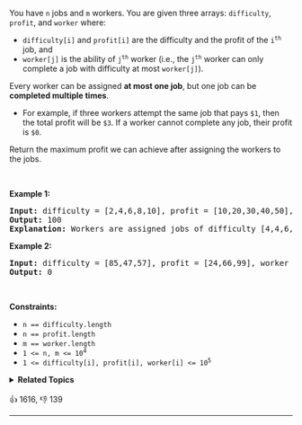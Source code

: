 <p>You have <code>n</code> jobs and <code>m</code> workers. You are given three arrays: <code>difficulty</code>, <code>profit</code>, and <code>worker</code> where:</p>

<ul> 
 <li><code>difficulty[i]</code> and <code>profit[i]</code> are the difficulty and the profit of the <code>i<sup>th</sup></code> job, and</li> 
 <li><code>worker[j]</code> is the ability of <code>j<sup>th</sup></code> worker (i.e., the <code>j<sup>th</sup></code> worker can only complete a job with difficulty at most <code>worker[j]</code>).</li> 
</ul>

<p>Every worker can be assigned <strong>at most one job</strong>, but one job can be <strong>completed multiple times</strong>.</p>

<ul> 
 <li>For example, if three workers attempt the same job that pays <code>$1</code>, then the total profit will be <code>$3</code>. If a worker cannot complete any job, their profit is <code>$0</code>.</li> 
</ul>

<p>Return the maximum profit we can achieve after assigning the workers to the jobs.</p>

<p>&nbsp;</p> 
<p><strong class="example">Example 1:</strong></p>

<pre>
<strong>Input:</strong> difficulty = [2,4,6,8,10], profit = [10,20,30,40,50], worker = [4,5,6,7]
<strong>Output:</strong> 100
<strong>Explanation:</strong> Workers are assigned jobs of difficulty [4,4,6,6] and they get a profit of [20,20,30,30] separately.
</pre>

<p><strong class="example">Example 2:</strong></p>

<pre>
<strong>Input:</strong> difficulty = [85,47,57], profit = [24,66,99], worker = [40,25,25]
<strong>Output:</strong> 0
</pre>

<p>&nbsp;</p> 
<p><strong>Constraints:</strong></p>

<ul> 
 <li><code>n == difficulty.length</code></li> 
 <li><code>n == profit.length</code></li> 
 <li><code>m == worker.length</code></li> 
 <li><code>1 &lt;= n, m &lt;= 10<sup>4</sup></code></li> 
 <li><code>1 &lt;= difficulty[i], profit[i], worker[i] &lt;= 10<sup>5</sup></code></li> 
</ul>

<details><summary><strong>Related Topics</strong></summary>Array | Two Pointers | Binary Search | Greedy | Sorting</details><br>

<div>👍 1616, 👎 139<span style='float: right;'></span></div>

<div id="labuladong"><hr>

</div>

